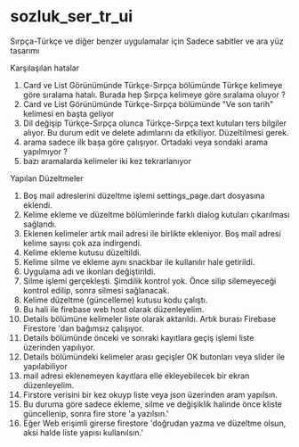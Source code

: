 # sozluk_ser_tr_ui

Sırpça-Türkçe ve diğer benzer uygulamalar için
Sadece sabitler ve ara yüz tasarımı

Karşılaşılan hatalar 
1. Card ve List Görünümünde Türkçe-Sırpça bölümünde Türkçe kelimeye göre sıralama hatalı. 
    Burada hep Sırpça kelimeye göre sıralama oluyor ?
2. Card ve List Görünümünde Türkçe-Sırpça bölümünde "Ve son tarih" kelimesi en başta geliyor
3. Dil değişip Türkçe-Sırpça olunca Türkçe-Sırpça text kutuları ters bilgiler alıyor. Bu durum
edit ve delete adımlarını da etkiliyor. Düzeltilmesi gerek.
4. arama sadece ilk başa göre çalışıyor. Ortadaki veya sondaki arama yapılmıyor ?
5. bazı aramalarda kelimeler iki kez tekrarlanıyor

Yapılan Düzeltmeler 
1. Boş mail adreslerini düzeltme işlemi settings_page.dart dosyasına eklendi.
2. Kelime ekleme ve düzeltme bölümlerinde farklı dialog kutuları çıkarılması sağlandı.
3. Eklenen kelimeler artık mail adresi ile birlikte ekleniyor. Boş mail adresi kelime sayısı çok aza indirgendi.
4. Kelime ekleme kutusu düzeltildi.
5. Kelime silme ve ekleme aynı snackbar ile kullanılır hale getirildi.
6. Uygulama adı ve ikonları değiştirildi.
7. Silme işlemi gerçekleşti. Şimdilik kontrol yok. Önce silip silemeyeceği kontrol edilip, sonra silmesi sağlanacak.
8. Kelime düzeltme (güncelleme) kutusu kodu çalıştı. 
9. Bu hali ile firebase web host olarak düzenleyelim. 
10. Details bölümüne kelimeler liste olarak aktarıldı. Artık burası Firebase Firestore 'dan bağımsız çalışıyor.
11. Details bölümünde önceki ve sonraki kayıtlara geçiş işlemi liste üzerinden yapılıyor.
12. Details bölümündeki kelimeler arası geçişler OK butonları veya slider ile yapılabiliyor
13. mail adresi eklenemeyen kayıtlara elle ekleyebilecek bir ekran düzenleyelim.
14. Firstore verisini bir kez okuyp liste veya json üzerinden aram yapılsın. 
15. Bu duruma göre sadece ekleme, silme ve değişiklik halinde önce kliste güncellenip, sonra fire store 'a yazılsın.'
16. Eğer Web erişimli girerse firestore 'doğrudan yazma ve düzeltme olsun, aksi halde liste yapısı kullanılsın.'

